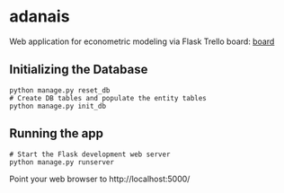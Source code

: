 # adanais
Web application for econometric modeling via Flask
Trello board: <a href="https://trello.com/b/4Isv7syu/adanais">board</a>

## Initializing the Database

    python manage.py reset_db
    # Create DB tables and populate the entity tables
    python manage.py init_db


## Running the app

    # Start the Flask development web server
    python manage.py runserver


Point your web browser to http://localhost:5000/
